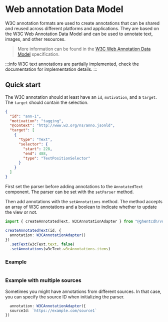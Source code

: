 # Web annotation Data Model

W3C annotation formats are used to create annotations that can be shared and reused across different platforms and
applications. They are based on the W3C Web Annotation Data Model and can be used to annotate text, images, and other
resources.

> More information can be found in the [W3C Web Annotation Data Model](https://www.w3.org/TR/annotation-model/)
> specification.

:::info
W3C text annotations are partially implemented, check the documentation for implementation details.
:::

## Quick start

The W3C annotation should at least have an `id`, `motivation`, and a `target`. The `target` should contain the
selection.

```json
{
  "id": "ann-1",
  "motivation": "tagging",
  "@context": "http://www.w3.org/ns/anno.jsonld",
  "target": [
    {
      "type": "Text",
      "selector": {
        "start": 228,
        "end": 488,
        "type": "TextPositionSelector"
      }
    }
  ]
}
```

First set the parser before adding annotations to the `AnnotatedText` component. The parser can be set with the
`setParser` method.

Then add annotations with the `setAnnotations` method. The method accepts an array of W3C annotations and a boolean to
indicate whether to update the view or not.

```typescript
import { createAnnotatedText, W3CAnnotationAdapter } from "@ghentcdh/vue-component-annotated-text";

createAnnotatedText(id, {
  annotation: W3CAnnotationAdapter()
})
  .setText(w3cText.text, false)
  .setAnnotations(w3cText.w3cAnnotations.items)
```

### Example

<div id="w3c-simple-text"></div>
<pre id="w3c-simple-text--logger"></pre>

### Example with multiple sources

Sometimes you might have annotations from different sources. In that case, you can specify the source ID when
initializing the parser.

```typescript 
  annotation: W3CAnnotationAdapter({
  sourceId: `https://example.com/source1`
})
```

<div id="w3c-multiple-sources"></div>
<pre id="w3c-multiple-sources--logger"></pre>

<script setup>
//
import { onMounted, onUnmounted } from "vue";
import { createAnnotatedText, PlainTextAdapter, W3CAnnotationAdapter,clearAnnotatedTextCache } from "@ghentcdh/vue-component-annotated-text";
import { w3cText } from "@demo";

const createAnnotations = (id, sourceId)=>{

        createAnnotatedText(id,
            {
                annotation: W3CAnnotationAdapter({  
                   sourceUri: sourceId,  
                    create: true,
                    edit: true
                }),
            },
        )
        .setText(w3cText.text, false)
        .setAnnotations(w3cText.w3cAnnotations.items)
        .on('all', ({ mouseEvent, event, data }) => {
            const events = [`annotation-create--start`,     
                            `annotation-create--move`, 
                            `annotation-create--end`,
                            `annotation-edit--start`, 
                            `annotation-edit--move`, 
                            `annotation-edit--end`];
            if(!events.includes(event)) return
            const logger = document.getElementById(`${id}--logger`);
console.log(data)
            if(!logger) return;
            logger.innerHTML = `<p><b>${event}</b>: ${JSON.stringify(data.annotation, null, 2)}</p>`;
        });
}

onMounted(()=> {
    clearAnnotatedTextCache()
    createAnnotations(`w3c-simple-text`);
    createAnnotations(`w3c-multiple-sources`, w3cText.sourceId);
});
</script>
